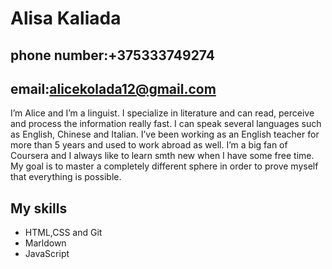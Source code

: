 # Alisa Kaliada 
## phone number:+375333749274
## email:alicekolada12@gmail.com
I’m Alice and I’m a linguist. I specialize in literature and can read, perceive and process the information really fast. I can speak several languages such as English, Chinese and Italian. I’ve been working as an English teacher for more than 5 years and used to work abroad as well. I’m a big fan of Coursera and I always like to learn smth new when I have some free time. My goal is to master a completely different sphere in order to prove myself that everything is possible.
## My skills
* HTML,CSS and Git 
* Marldown 
* JavaScript
